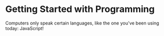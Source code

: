 # **Getting Started with Programming**

Computers only speak certain languages, like the one you've been using today: JavaScript!

